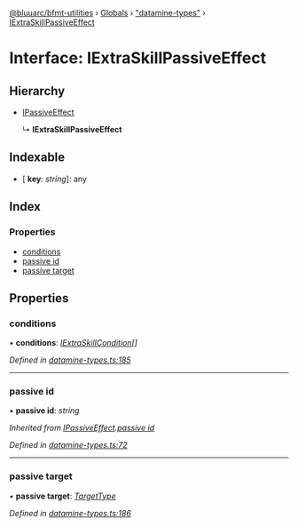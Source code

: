 [@bluuarc/bfmt-utilities](../README.md) › [Globals](../globals.md) › ["datamine-types"](../modules/_datamine_types_.md) › [IExtraSkillPassiveEffect](_datamine_types_.iextraskillpassiveeffect.md)

# Interface: IExtraSkillPassiveEffect

## Hierarchy

* [IPassiveEffect](_datamine_types_.ipassiveeffect.md)

  ↳ **IExtraSkillPassiveEffect**

## Indexable

* \[ **key**: *string*\]: any

## Index

### Properties

* [conditions](_datamine_types_.iextraskillpassiveeffect.md#conditions)
* [passive id](_datamine_types_.iextraskillpassiveeffect.md#passive-id)
* [passive target](_datamine_types_.iextraskillpassiveeffect.md#passive-target)

## Properties

###  conditions

• **conditions**: *[IExtraSkillCondition](_datamine_types_.iextraskillcondition.md)[]*

*Defined in [datamine-types.ts:185](https://github.com/BluuArc/bfmt-utilities/blob/d4dfbbc/src/datamine-types.ts#L185)*

___

###  passive id

• **passive id**: *string*

*Inherited from [IPassiveEffect](_datamine_types_.ipassiveeffect.md).[passive id](_datamine_types_.ipassiveeffect.md#passive-id)*

*Defined in [datamine-types.ts:72](https://github.com/BluuArc/bfmt-utilities/blob/d4dfbbc/src/datamine-types.ts#L72)*

___

###  passive target

• **passive target**: *[TargetType](../enums/_datamine_types_.targettype.md)*

*Defined in [datamine-types.ts:186](https://github.com/BluuArc/bfmt-utilities/blob/d4dfbbc/src/datamine-types.ts#L186)*

